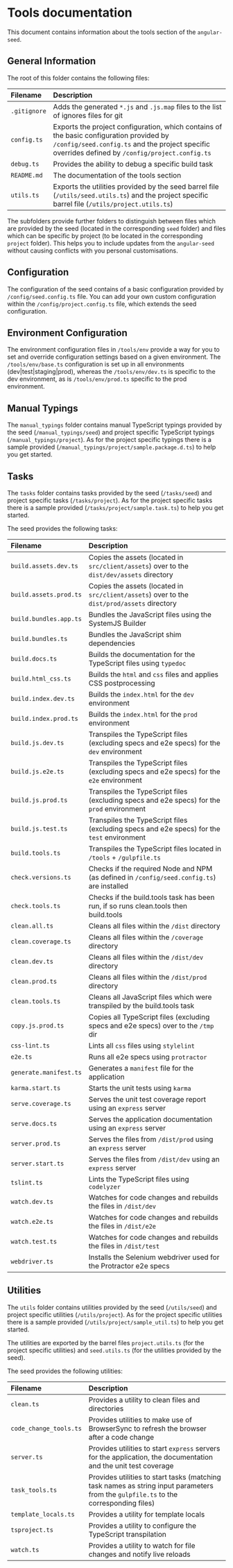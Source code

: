 # Tools documentation

This document contains information about the tools section of the `angular-seed`.

## General Information

The root of this folder contains the following files:

| Filename     | Description |
| :----------- | :---------- |
| `.gitignore` | Adds the generated `*.js` and `.js.map` files to the list of ignores files for git |
| `config.ts`  | Exports the project configuration, which contains of the basic configuration provided by `/config/seed.config.ts` and the project specific overrides defined by `/config/project.config.ts` |
| `debug.ts`   | Provides the ability to debug a specific build task |
| `README.md`  | The documentation of the tools section |
| `utils.ts`   | Exports the utilities provided by the seed barrel file (`/utils/seed.utils.ts`) and the project specific barrel file (`/utils/project.utils.ts`) |

The subfolders provide further folders to distinguish between files which are provided by the seed (located in the corresponding `seed` folder) and files which can be specific by project (to be located in the corresponding `project` folder). This helps you to include updates from the `angular-seed` without causing conflicts with you personal customisations.

## Configuration

The configuration of the seed contains of a basic configuration provided by `/config/seed.config.ts` file. You can add your own custom configuration within the `/config/project.config.ts` file, which extends the seed configuration.

## Environment Configuration

The environment configuration files in `/tools/env` provide a way for you to set and override configuration settings based on a given environment. The `/tools/env/base.ts` configuration is set up in all environments (dev|test|staging|prod), whereas the `/tools/env/dev.ts` is specific to the dev environment, as is `/tools/env/prod.ts` specific to the prod environment.

## Manual Typings

The `manual_typings` folder contains manual TypeScript typings provided by the seed (`/manual_typings/seed`) and project specific TypeScript typings (`/manual_typings/project`). As for the project specific typings there is a sample provided (`/manual_typings/project/sample.package.d.ts`) to help you get started.

## Tasks

The `tasks` folder contains tasks provided by the seed (`/tasks/seed`) and project specific tasks (`/tasks/project`). As for the project specific tasks there is a sample provided (`/tasks/project/sample.task.ts`) to help you get started.

The seed provides the following tasks:

| Filename               | Description |
| :--------------------- | :---------- |
| `build.assets.dev.ts`  | Copies the assets (located in `src/client/assets`) over to the `dist/dev/assets` directory |
| `build.assets.prod.ts` | Copies the assets (located in `src/client/assets`) over to the `dist/prod/assets` directory |
| `build.bundles.app.ts` | Bundles the JavaScript files using the SystemJS Builder |
| `build.bundles.ts`     | Bundles the JavaScript shim dependencies |
| `build.docs.ts`        | Builds the documentation for the TypeScript files using `typedoc` |
| `build.html_css.ts`    | Builds the `html` and `css` files and applies CSS postprocessing |
| `build.index.dev.ts`   | Builds the `index.html` for the `dev` environment |
| `build.index.prod.ts`  | Builds the `index.html` for the `prod` environment |
| `build.js.dev.ts`      | Transpiles the TypeScript files (excluding specs and e2e specs) for the `dev` environment |
| `build.js.e2e.ts`      | Transpiles the TypeScript files (excluding specs and e2e specs) for the `e2e` environment |
| `build.js.prod.ts`     | Transpiles the TypeScript files (excluding specs and e2e specs) for the `prod` environment |
| `build.js.test.ts`     | Transpiles the TypeScript files (excluding specs and e2e specs) for the `test` environment |
| `build.tools.ts`       | Transpiles the TypeScript files located in `/tools` + `/gulpfile.ts` |
| `check.versions.ts`    | Checks if the required Node and NPM (as defined in `/config/seed.config.ts`) are installed |
| `check.tools.ts`       | Checks if the build.tools task has been run, if so runs clean.tools then build.tools |
| `clean.all.ts`         | Cleans all files within the `/dist` directory |
| `clean.coverage.ts`    | Cleans all files within the `/coverage` directory |
| `clean.dev.ts`         | Cleans all files within the `/dist/dev` directory |
| `clean.prod.ts`        | Cleans all files within the `/dist/prod` directory |
| `clean.tools.ts`       | Cleans all JavaScript files which were transpiled by the build.tools task  |
| `copy.js.prod.ts`      | Copies all TypeScript files (excluding specs and e2e specs) over to the `/tmp` dir |
| `css-lint.ts`          | Lints all `css` files using `stylelint` |
| `e2e.ts`               | Runs all e2e specs using `protractor` |
| `generate.manifest.ts` | Generates a `manifest` file for the application |
| `karma.start.ts`       | Starts the unit tests using `karma` |
| `serve.coverage.ts`    | Serves the unit test coverage report using an `express` server |
| `serve.docs.ts`        | Serves the application documentation using an `express` server |
| `server.prod.ts`       | Serves the files from `/dist/prod` using an `express` server |
| `server.start.ts`      | Serves the files from `/dist/dev` using an `express` server |
| `tslint.ts`            | Lints the TypeScript files using `codelyzer` |
| `watch.dev.ts`         | Watches for code changes and rebuilds the files in `/dist/dev` |
| `watch.e2e.ts`         | Watches for code changes and rebuilds the files in `/dist/e2e` |
| `watch.test.ts`        | Watches for code changes and rebuilds the files in `/dist/test` |
| `webdriver.ts`         | Installs the Selenium webdriver used for the Protractor e2e specs |

## Utilities

The `utils` folder contains utilities provided by the seed (`/utils/seed`) and project specific utilities (`/utils/project`). As for the project specific utilities there is a sample provided (`/utils/project/sample_util.ts`) to help you get started.

The utilities are exported by the barrel files `project.utils.ts` (for the project specific utilities) and `seed.utils.ts` (for the utilities provided by the seed).

The seed provides the following utilities:

| Filename               | Description |
| :--------------------- | :---------- |
| `clean.ts`             | Provides a utility to clean files and directories |
| `code_change_tools.ts` | Provides utilities to make use of BrowserSync to refresh the browser after a code change |
| `server.ts`            | Provides utilities to start `express` servers for the application, the documentation and the unit test coverage |
| `task_tools.ts`        | Provides utilities to start tasks (matching task names as string input parameters from the `gulpfile.ts` to the corresponding files) |
| `template_locals.ts`   | Provides a utility for template locals |
| `tsproject.ts`         | Provides a utility to configure the TypeScript transpilation |
| `watch.ts`             | Provides a utility to watch for file changes and notify live reloads |

